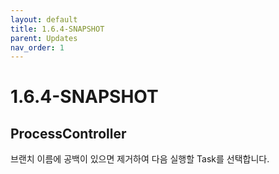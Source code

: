 ```yaml
---
layout: default
title: 1.6.4-SNAPSHOT
parent: Updates
nav_order: 1
---
```


# 1.6.4-SNAPSHOT

## ProcessController
브랜치 이름에 공백이 있으면 제거하여 다음 실행할 Task를 선택합니다.